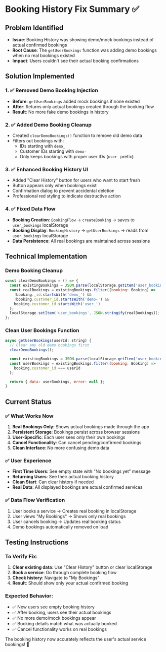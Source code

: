 # Booking History Fix Summary ✅

## Problem Identified

- **Issue**: Booking History was showing demo/mock bookings instead of actual confirmed bookings
- **Root Cause**: The `getUserBookings` function was adding demo bookings when no real bookings existed
- **Impact**: Users couldn't see their actual booking confirmations

## Solution Implemented

### 1. ✅ **Removed Demo Booking Injection**

- **Before**: `getUserBookings` added mock bookings if none existed
- **After**: Returns only actual bookings created through the booking flow
- **Result**: No more fake demo bookings in history

### 2. ✅ **Added Demo Booking Cleanup**

- Created `clearDemoBookings()` function to remove old demo data
- Filters out bookings with:
  - IDs starting with `demo_`
  - Customer IDs starting with `demo-`
  - Only keeps bookings with proper user IDs (`user_` prefix)

### 3. ✅ **Enhanced Booking History UI**

- Added "Clear History" button for users who want to start fresh
- Button appears only when bookings exist
- Confirmation dialog to prevent accidental deletion
- Professional red styling to indicate destructive action

### 4. ✅ **Fixed Data Flow**

- **Booking Creation**: `BookingFlow` → `createBooking` → saves to `user_bookings` localStorage
- **Booking Display**: `BookingHistory` → `getUserBookings` → reads from `user_bookings` localStorage
- **Data Persistence**: All real bookings are maintained across sessions

## Technical Implementation

### Demo Booking Cleanup

```javascript
const clearDemoBookings = () => {
  const existingBookings = JSON.parse(localStorage.getItem('user_bookings') || '[]');
  const realBookings = existingBookings.filter((booking: Booking) =>
    !booking._id.startsWith('demo_') &&
    !booking.customer_id.startsWith('demo-') &&
    booking.customer_id.startsWith('user_')
  );
  localStorage.setItem('user_bookings', JSON.stringify(realBookings));
};
```

### Clean User Bookings Function

```javascript
async getUserBookings(userId: string) {
  // Clear any old demo bookings first
  clearDemoBookings();

  const existingBookings = JSON.parse(localStorage.getItem('user_bookings') || '[]');
  const userBookings = existingBookings.filter((booking: Booking) =>
    booking.customer_id === userId
  );

  return { data: userBookings, error: null };
}
```

## Current Status

### ✅ **What Works Now**

1. **Real Bookings Only**: Shows actual bookings made through the app
2. **Persistent Storage**: Bookings persist across browser sessions
3. **User-Specific**: Each user sees only their own bookings
4. **Cancel Functionality**: Can cancel pending/confirmed bookings
5. **Clean Interface**: No more confusing demo data

### ✅ **User Experience**

- **First Time Users**: See empty state with "No bookings yet" message
- **Returning Users**: See their actual booking history
- **Clean Start**: Can clear history if needed
- **Real Data**: All displayed bookings are actual confirmed services

### ✅ **Data Flow Verification**

1. User books a service → Creates real booking in localStorage
2. User views "My Bookings" → Shows only real bookings
3. User cancels booking → Updates real booking status
4. Demo bookings automatically removed on load

## Testing Instructions

### To Verify Fix:

1. **Clear existing data**: Use "Clear History" button or clear localStorage
2. **Book a service**: Go through complete booking flow
3. **Check history**: Navigate to "My Bookings"
4. **Result**: Should show only your actual confirmed booking

### Expected Behavior:

- ✅ New users see empty booking history
- ✅ After booking, users see their actual bookings
- ✅ No more demo/mock bookings appear
- ✅ Booking details match what was actually booked
- ✅ Cancel functionality works on real bookings

The booking history now accurately reflects the user's actual service bookings! 🎉
